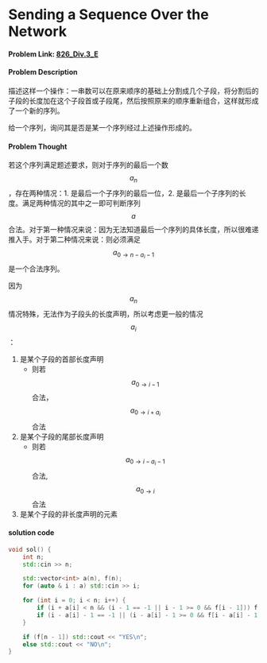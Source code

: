 # Sending a Sequence Over the Network

#### Problem Link: [826\_Div.3\_E](https://codeforces.com/contest/1741/problem/E)

#### Problem Description

描述这样一个操作：一串数可以在原来顺序的基础上分割成几个子段，将分割后的子段的长度加在这个子段首或子段尾，然后按照原来的顺序重新组合，这样就形成了一个新的序列。

给一个序列，询问其是否是某一个序列经过上述操作形成的。

#### Problem Thought

若这个序列满足题述要求，则对于序列的最后一个数 $$a_n$$，存在两种情况：1. 是最后一个子序列的最后一位，2. 是最后一个子序列的长度。满足两种情况的其中之一即可判断序列 $$a$$ 合法。对于第一种情况来说：因为无法知道最后一个序列的具体长度，所以很难递推入手。对于第二种情况来说：则必须满足$$a_{0 \rightarrow n - a_i - 1}$$是一个合法序列。

因为 $$a_n$$ 情况特殊，无法作为子段头的长度声明，所以考虑更一般的情况 $$a_i$$：

1. 是某个子段的首部长度声明
   * 则若 $$a_{0 \rightarrow i - 1}$$ 合法，$$a_{0 \rightarrow i + a_i}$$合法
2. 是某个子段的尾部长度声明
   * 则若 $$a_{0 \rightarrow i - a_i - 1}$$合法, $$a_{0 \rightarrow i}$$ 合法
3. 是某个子段的非长度声明的元素

#### solution code

```cpp
void sol() {
    int n;
    std::cin >> n;

    std::vector<int> a(n), f(n);
    for (auto & i : a) std::cin >> i;

    for (int i = 0; i < n; i++) {
        if (i + a[i] < n && (i - 1 == -1 || i - 1 >= 0 && f[i - 1])) f[i + a[i]] = 1;
        if (i - a[i] - 1 == -1 || (i - a[i] - 1 >= 0 && f[i - a[i] - 1])) f[i] = 1;
    }

    if (f[n - 1]) std::cout << "YES\n";
    else std::cout << "NO\n";
}
```
